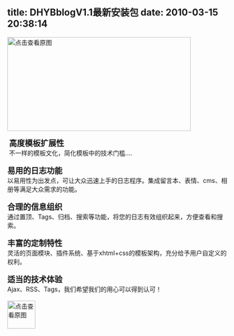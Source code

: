 title: DHYBblogV1.1最新安装包
date: 2010-03-15 20:38:14
---

<p>
	<a href="width/upload/201003/e3e8c341cef03c13619514547ac5eb56-20100322054735.png" id="file:" target="_blank"><img border="0" height="215" src="width/upload/201003/e3e8c341cef03c13619514547ac5eb56-20100322054735.png" title="点击查看原图" width="420" /></a></p>
<div class="subhead">
	&nbsp;<span style="font-size: 18px"><strong>高度模板扩展性</strong></span></div>
<div class="subhead">
	&nbsp;不一样的模板文化，简化模板中的技术门槛....</div>
<div class="subhead">
	&nbsp;</div>
<div class="subhead">
	<span style="font-size: 18px"><strong>易用的日志功能</strong></span></div>
<div class="text-intro">
	以易用性为出发点，可让大众迅速上手的日志程序。集成留言本、表情、cms、相册等满足大众需求的功能。</div>
<div class="text-intro">
	&nbsp;</div>
<div class="subhead">
	<strong><span style="font-size: 18px">合理的信息组织</span></strong></div>
<div class="text-intro">
	通过置顶、Tags、归档、搜索等功能，将您的日志有效组织起来，方便查看和搜索。</div>
<div class="text-intro">
	&nbsp;</div>
<div class="subhead">
	<strong><span style="font-size: 18px">丰富的定制特性</span></strong></div>
<div class="text-intro">
	灵活的页面模块、插件系统、基于xhtml+css的模板架构，充分给予用户自定义的权利。</div>
<div class="text-intro">
	&nbsp;</div>
<div class="subhead">
	<strong><span style="font-size: 18px">适当的技术体验</span></strong></div>
<div class="text-intro">
	Ajax、RSS、Tags，我们希望我们的用心可以得到认可！</div>
<div class="text-intro">
	&nbsp;</div>
<div class="text-intro">
	<a href="width/upload/201003/e280486d422ae378a43f6b9f6fe06986-20100322054735.rar" id="file:" target="_blank"><img border="0" height="64" src="width/upload/201003/33174e91ae48cc0d978a2b03a50d5b74-20100322055604.png" title="点击查看原图" width="64" /></a></div>